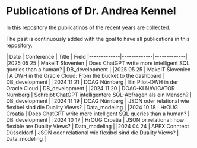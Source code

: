 # Publications of Dr. Andrea Kennel
In this repository the publicatinos of the recent years are collected.

The past is continuously added with the goal to have all publications in this repository.

| Date        | Conference  | Title    | Field
|-------------|-------------|-------------|
|2025 05 25 | MakeIT Slovenien | Does ChatGPT write more intelligent SQL queries than a human? | DB_development |
|2025 05 25 | MakeIT Slovenien | A DWH in the Oracle Cloud: From the bucket to the dashboard | DB_development |
|2024 11 21 | DOAG Nürnberg | Ein Pilot-DWH in der Oracle Cloud | DB_development |
|2024 11 20 | DOAG-KI NAVIGATOR Nürnberg | Schreibt ChatGPT intelligentere SQL-Abfragen als ein Mensch? | DB_development |
|2024 11 19 | DOAG Nürnberg | JSON oder relational wie flexibel sind die Duality Views? | Data_modeling |
|2024 10 18 | HrOUG Croatia | Does ChatGPT write more intelligent SQL queries than a human? | DB_development |
|2024 10 17 | HrOUG Croatia | JSON or relational: how flexible are Duality Views? | Data_modeling |
|2024 04 24 | APEX Conntect Düsseldorf | JSON oder relational wie flexibel sind die Duality Views? | Data_modeling |
